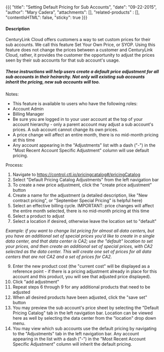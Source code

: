 {{{
  "title": "Setting Default Pricing for Sub Accounts",
  "date": "09-22-2015",
  "author": "Mary Cadera",
  "attachments": [],
  "related-products" : [],
  "contentIsHTML": false,
  "sticky": true
}}}

#### Description

CenturyLink Cloud offers customers a way to set custom prices for their sub accounts. We call this feature Set Your Own Price, or SYOP. Using this feature does not change the prices between a customer and CenturyLink Cloud, rather, it provides the customer the opportunity to adjust the prices seen by their sub accounts for that sub account's usage.

##### These instructions will help users create a default price adjustment for all sub accounts in their heirarchy. Not only will existing sub accounts inherit the pricing, new sub accounts will too.

Notes:

* This feature is available to users who have the following roles:
 * Account Admin
 * Billing Manager
* Be sure you are logged in to your user account at the top of your account hierarchy - only a parent account may adjust a sub account's prices. A sub account cannot change its own prices.
* A price change will affect an entire month, there is no mid-month pricing at this time
* Any account appearing in the "Adjustments" list with a dash ("-") in the "Most Recent Account Specific Adjustment" column will use default pricing.

Process:

1. Navigate to https://control.ctl.io/pricingcatalog#/pricingCatalog
2. Select "Default Pricing Catalog Adjustments" from the left navigation bar
3. To create a new price adjustment, click the "create price adjustment" button
4. Create a name for the adjustment (a detailed description, like "New contract pricing", or "September Special Pricing" is helpful here)
5. Select an effective billing cycle. IMPORTANT: price changes will affect the entire month selected, there is no mid-month pricing at this time
6. Select a product to adjust
7. Select a location if desired, otherwise leave the location set to "default"

  *Example: if you want to change list pricing for almost all data centers, but you have an additional set of special prices you'd like to create in a single data center, and that data center is CA2; use the "default" location to set your prices, and then create an additional set of special prices, with CA2 selected as the data center. This will create one set of prices for all data centers that are _not_ CA2 and a set of prices for CA2.*

9. Enter the new product cost (the "current cost" will be displayed as a reference point - if there is a pricing adjustment already in place for this account and this product, you will see that adjusted price displayed).
10. Click "add adjustment"
11. Repeat steps 6 through 9 for any additional products that need to be adjusted
12. When all desired products have been adjusted, click the "save set" button
13. You may preview the sub account's price sheet by selecting the "Default Pricing Catalog" tab in the left navigation bar. Location can be viewed here as well by selecting the data center from the "location" drop down menu.
14. You may view which sub accounts use the default pricing by navigating to the "Adjustments" tab in the left navigation bar. Any account appearing in the list with a dash ("-") in the "Most Recent Account Specific Adjustment" column will inherit the default pricing.
